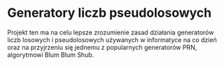 # Generatory liczb pseudolosowych

Projekt ten ma na celu lepsze zrozumienie zasad działania generatorów liczb losowych i pseudolosowych używanych w informatyce na co dzień oraz na przyjrzeniu się jednemu z popularnych generatorów PRN, algorytmowi Blum Blum Shub.
